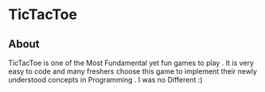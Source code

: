 # TicTacToe

## About 

TicTacToe is one of the Most Fundamental yet fun games to play . It is very easy to code and many freshers choose this game to implement their newly understood concepts in Programming . I was no Different :)
